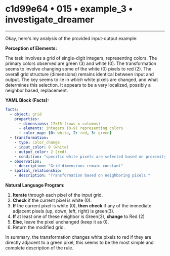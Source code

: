 # c1d99e64 • 015 • example_3 • investigate_dreamer

---
Okay, here's my analysis of the provided input-output example:

**Perception of Elements:**

The task involves a grid of single-digit integers, representing colors. The primary colors observed are green (3) and white (0). The transformation seems to involve changing some of the white (0) pixels to red (2). The overall grid structure (dimensions) remains identical between input and output. The key seems to lie in *which* white pixels are changed, and what determines this selection. It appears to be a very localized, possibly a neighbor based, replacement.

**YAML Block (Facts):**



```yaml
facts:
  - object: grid
    properties:
      - dimensions: 17x15 (rows x columns)
      - elements: integers (0-9) representing colors
      - color_map: {0: white, 2: red, 3: green}
  - transformation:
    - type: color_change
    - input_color: 0 (white)
    - output_color: 2 (red)
    - condition: "specific white pixels are selected based on proximity to green"
  - observation:
    - description: "Grid dimensions remain constant"
  - spatial_relationship:
    - description: "Transformation based on neighboring pixels."
```



**Natural Language Program:**

1.  **Iterate** through each pixel of the input grid.
2.  **Check** if the current pixel is white (0).
3.  **If** the current pixel is white (0), **then** **check** if any of the immediate adjacent pixels (up, down, left, right) is green(3).
4. **If** at least one of these neighbor is Green(3), **change** to Red (2)
5.  **Else**, leave the pixel unchanged (keep it as 0).
6. Return the modified grid.

In summary, the transformation changes white pixels to red if they are directly adjacent to a green pixel, this seems to be the most simple and complete description of the rule.

